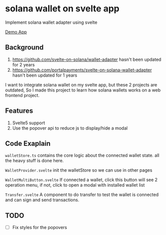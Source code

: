 # solana wallet on svelte app

Implement solana wallet adapter using svelte

[Demo App](https://solana-wallet-svelte.pages.dev)

## Background

1. https://github.com/svelte-on-solana/wallet-adapter hasn't been updated for 2 years
2. https://github.com/portalpayments/svelte-on-solana-wallet-adapter hasn't been updated for 1 years

I want to integrate solana wallet on my svelte app, but these 2 projects are outdated, 
So I made this project to learn how solana wallets works on a web frontend project.

## Features

1. Svelte5 support
2. Use the popover api to reduce js to display/hide a modal

## Code Exaplain

`walletStore.ts` contains the core logic about the connected wallet state. all the heavy stuff is done here.

`WalletProvider.svelte` init the walletStore so we can use in other pages

`WalletMultiButton.svelte` If connected a wallet, click this button will see 2 operation menu, if not, click to open a modal with installed wallet list

`Transfer.svelte` A component to do transfer to test the wallet is connected and can sign and send transactions.

## TODO

- [ ] Fix styles for the popovers

